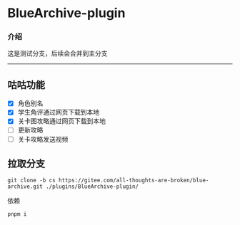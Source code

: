 # **BlueArchive-plugin**

### 介绍
这是测试分支，后续会合并到主分支
***
## 咕咕功能
- [x] 角色别名
- [x] 学生角评通过网页下载到本地
- [x] 关卡图攻略通过网页下载到本地
- [ ] 更新攻略
- [ ] 关卡攻略发送视频

##  拉取分支
```
git clone -b cs https://gitee.com/all-thoughts-are-broken/blue-archive.git ./plugins/BlueArchive-plugin/
```
依赖
```
pnpm i
```